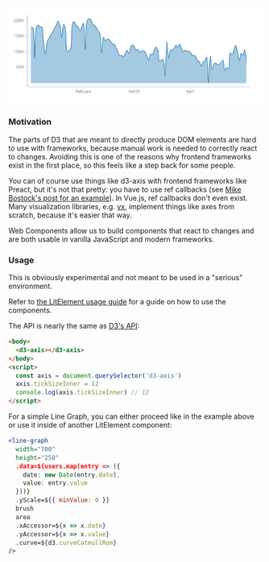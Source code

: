<p align="center">
<img alt="Sample Screenshot" src="./.img/screenshot.png">
</p>

### Motivation

The parts of D3 that are meant to directly produce DOM elements are hard to use with frameworks, because manual work is needed to correctly react to changes. Avoiding this is one of the reasons why frontend frameworks exist in the first place, so this feels like a step back for some people.

You can of course use things like d3-axis with frontend frameworks like Preact, but it's not that pretty: you have to use ref callbacks (see [Mike Bostock's post for an example](https://medium.com/@mbostock/why-you-should-use-d3-ae63c276e958)). In Vue.js, ref callbacks don't even exist. Many visualization libraries, e.g. [vx](https://github.com/hshoff/vx), implement things like axes from scratch, because it's easier that way.

Web Components allow us to build components that react to changes and are both usable in vanilla JavaScript and modern frameworks.

### Usage

This is obviously experimental and not meant to be used in a "serious" environment.

Refer to [the LitElement usage guide](https://lit-element.polymer-project.org/guide/use) for a guide on how to use the components.

The API is nearly the same as [D3's API](https://github.com/d3/d3-axis):

```html
<body>
  <d3-axis></d3-axis>
</body>
<script>
  const axis = document.querySelector('d3-axis')
  axis.tickSizeInner = 12
  console.log(axis.tickSizeInner) // 12
</script>
```

For a simple Line Graph, you can either proceed like in the example above or use it inside of another LitElement component:

```jsx
<line-graph
  width="700"
  height="250"
  .data=${users.map(entry => ({
    date: new Date(entry.date),
    value: entry.value
  }))}
  .yScale=${{ minValue: 0 }}
  brush
  area
  .xAccessor=${x => x.date}
  .yAccessor=${x => x.value}
  .curve=${d3.curveCatmullRom}
/>
```
